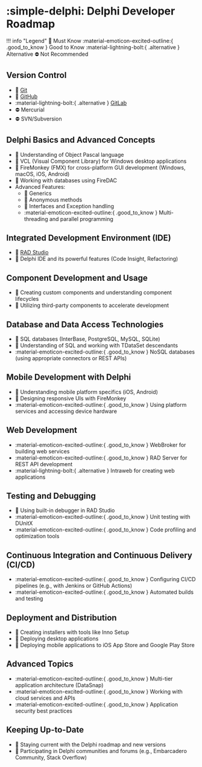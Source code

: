 # :simple-delphi: Delphi Developer Roadmap

!!! info "Legend"
    :green_heart: Must Know
    :material-emoticon-excited-outline:{ .good_to_know } Good to Know
    :material-lightning-bolt:{ .alternative } Alternative
    :no_entry: Not Recommended

## Version Control

- :green_heart: [Git](https://git-scm.com/)
- :green_heart: [GitHub](https://github.com/)
- :material-lightning-bolt:{ .alternative } [GitLab](https://gitlab.com/)
- :no_entry: Mercurial
- :no_entry: SVN/Subversion

## Delphi Basics and Advanced Concepts

- :green_heart: Understanding of Object Pascal language
- :green_heart: VCL (Visual Component Library) for Windows desktop applications
- :green_heart: FireMonkey (FMX) for cross-platform GUI development (Windows, macOS, iOS, Android)
- :green_heart: Working with databases using FireDAC
- Advanced Features:
    - :green_heart: Generics
    - :green_heart: Anonymous methods
    - :green_heart: Interfaces and Exception handling
    - :material-emoticon-excited-outline:{ .good_to_know } Multi-threading and parallel programming

## Integrated Development Environment (IDE)

- :green_heart: [RAD Studio](https://www.embarcadero.com/products/rad-studio)
- :green_heart: Delphi IDE and its powerful features (Code Insight, Refactoring)

## Component Development and Usage

- :green_heart: Creating custom components and understanding component lifecycles
- :green_heart: Utilizing third-party components to accelerate development

## Database and Data Access Technologies

- :green_heart: SQL databases (InterBase, PostgreSQL, MySQL, SQLite)
- :green_heart: Understanding of SQL and working with TDataSet descendants
- :material-emoticon-excited-outline:{ .good_to_know } NoSQL databases (using appropriate connectors or REST APIs)

## Mobile Development with Delphi

- :green_heart: Understanding mobile platform specifics (iOS, Android)
- :green_heart: Designing responsive UIs with FireMonkey
- :material-emoticon-excited-outline:{ .good_to_know } Using platform services and accessing device hardware

## Web Development

- :material-emoticon-excited-outline:{ .good_to_know } WebBroker for building web services
- :material-emoticon-excited-outline:{ .good_to_know } RAD Server for REST API development
- :material-lightning-bolt:{ .alternative } Intraweb for creating web applications

## Testing and Debugging

- :green_heart: Using built-in debugger in RAD Studio
- :material-emoticon-excited-outline:{ .good_to_know } Unit testing with DUnitX
- :material-emoticon-excited-outline:{ .good_to_know } Code profiling and optimization tools

## Continuous Integration and Continuous Delivery (CI/CD)

- :material-emoticon-excited-outline:{ .good_to_know } Configuring CI/CD pipelines (e.g., with Jenkins or GitHub Actions)
- :material-emoticon-excited-outline:{ .good_to_know } Automated builds and testing

## Deployment and Distribution

- :green_heart: Creating installers with tools like Inno Setup
- :green_heart: Deploying desktop applications
- :green_heart: Deploying mobile applications to iOS App Store and Google Play Store

## Advanced Topics

- :material-emoticon-excited-outline:{ .good_to_know } Multi-tier application architecture (DataSnap)
- :material-emoticon-excited-outline:{ .good_to_know } Working with cloud services and APIs
- :material-emoticon-excited-outline:{ .good_to_know } Application security best practices

## Keeping Up-to-Date

- :green_heart: Staying current with the Delphi roadmap and new versions
- :green_heart: Participating in Delphi communities and forums (e.g., Embarcadero Community, Stack Overflow)
